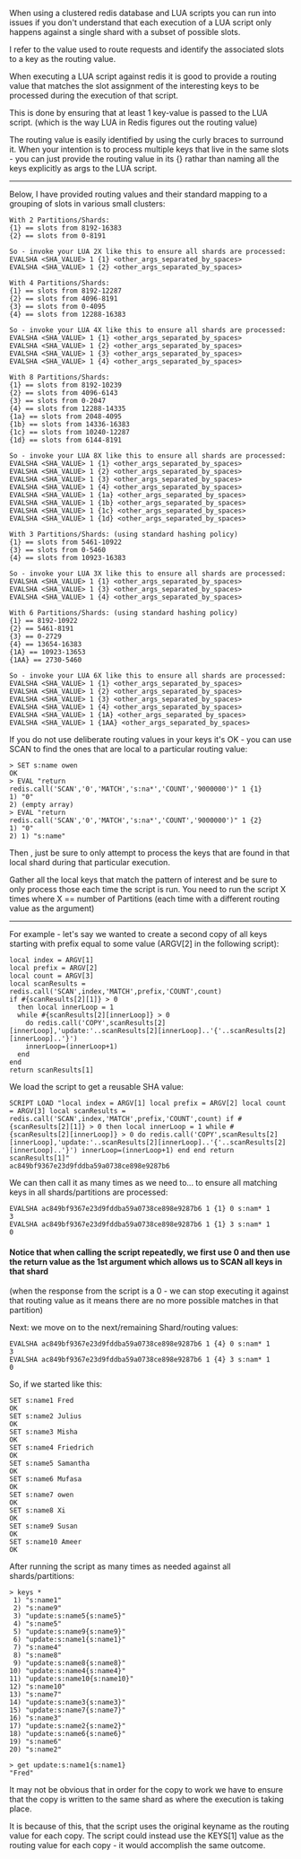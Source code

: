 When using a clustered redis database and LUA scripts you can run into issues if you don't understand that each execution of a LUA script only happens against a single shard with a subset of possible slots.

I refer to the value used to route requests and identify the associated slots to a key as the routing value.

When executing a LUA script against redis it is good to provide a routing value that matches the slot assignment of the interesting keys to be processed during the execution of that script.  

This is done by ensuring that at least 1 key-value is passed to the LUA script. (which is the way LUA in Redis figures out the routing value)

The routing value is easily identified by using the curly braces to surround it.  When your intention is to process multiple keys that live in the same slots - you can just provide the routing value in its {} rathar than naming all the keys explicitly as args to the LUA script.

**********
Below, I have provided routing values and their standard mapping to a grouping of slots in various small clusters:

``` 
With 2 Partitions/Shards:
{1} == slots from 8192-16383
{2} == slots from 0-8191

So - invoke your LUA 2X like this to ensure all shards are processed:
EVALSHA <SHA_VALUE> 1 {1} <other_args_separated_by_spaces>
EVALSHA <SHA_VALUE> 1 {2} <other_args_separated_by_spaces>

With 4 Partitions/Shards:
{1} == slots from 8192-12287
{2} == slots from 4096-8191
{3} == slots from 0-4095
{4} == slots from 12288-16383

So - invoke your LUA 4X like this to ensure all shards are processed:
EVALSHA <SHA_VALUE> 1 {1} <other_args_separated_by_spaces>
EVALSHA <SHA_VALUE> 1 {2} <other_args_separated_by_spaces>
EVALSHA <SHA_VALUE> 1 {3} <other_args_separated_by_spaces>
EVALSHA <SHA_VALUE> 1 {4} <other_args_separated_by_spaces>

With 8 Partitions/Shards:
{1} == slots from 8192-10239
{2} == slots from 4096-6143
{3} == slots from 0-2047
{4} == slots from 12288-14335
{1a} == slots from 2048-4095
{1b} == slots from 14336-16383
{1c} == slots from 10240-12287
{1d} == slots from 6144-8191

So - invoke your LUA 8X like this to ensure all shards are processed:
EVALSHA <SHA_VALUE> 1 {1} <other_args_separated_by_spaces>
EVALSHA <SHA_VALUE> 1 {2} <other_args_separated_by_spaces>
EVALSHA <SHA_VALUE> 1 {3} <other_args_separated_by_spaces>
EVALSHA <SHA_VALUE> 1 {4} <other_args_separated_by_spaces>
EVALSHA <SHA_VALUE> 1 {1a} <other_args_separated_by_spaces>
EVALSHA <SHA_VALUE> 1 {1b} <other_args_separated_by_spaces>
EVALSHA <SHA_VALUE> 1 {1c} <other_args_separated_by_spaces>
EVALSHA <SHA_VALUE> 1 {1d} <other_args_separated_by_spaces>

With 3 Partitions/Shards: (using standard hashing policy)
{1} == slots from 5461-10922
{3} == slots from 0-5460
{4} == slots from 10923-16383

So - invoke your LUA 3X like this to ensure all shards are processed:
EVALSHA <SHA_VALUE> 1 {1} <other_args_separated_by_spaces>
EVALSHA <SHA_VALUE> 1 {3} <other_args_separated_by_spaces>
EVALSHA <SHA_VALUE> 1 {4} <other_args_separated_by_spaces>

With 6 Partitions/Shards: (using standard hashing policy)
{1} == 8192-10922
{2} == 5461-8191
{3} == 0-2729
{4} == 13654-16383
{1A} == 10923-13653
{1AA} == 2730-5460

So - invoke your LUA 6X like this to ensure all shards are processed:
EVALSHA <SHA_VALUE> 1 {1} <other_args_separated_by_spaces>
EVALSHA <SHA_VALUE> 1 {2} <other_args_separated_by_spaces>
EVALSHA <SHA_VALUE> 1 {3} <other_args_separated_by_spaces>
EVALSHA <SHA_VALUE> 1 {4} <other_args_separated_by_spaces>
EVALSHA <SHA_VALUE> 1 {1A} <other_args_separated_by_spaces>
EVALSHA <SHA_VALUE> 1 {1AA} <other_args_separated_by_spaces>

```
If you do not use deliberate routing values in your keys it's OK - you can use SCAN to find the ones that are local to a particular routing value: 

``` 
> SET s:name owen
OK
> EVAL "return redis.call('SCAN','0','MATCH','s:na*','COUNT','9000000')" 1 {1}
1) "0"
2) (empty array)
> EVAL "return redis.call('SCAN','0','MATCH','s:na*','COUNT','9000000')" 1 {2}
1) "0"
2) 1) "s:name"
```

Then , just be sure to only attempt to process the keys that are found in that local shard during that particular execution.

Gather all the local keys that match the pattern of interest and be sure to only process those each time the script is run.  You need to run the script X times where X == number of Partitions (each time with a different routing value as the argument)

****** 
For example - let's say we wanted to create a second copy of all keys starting with prefix equal to some value (ARGV[2] in the following script):
``` 
local index = ARGV[1] 
local prefix = ARGV[2] 
local count = ARGV[3] 
local scanResults = redis.call('SCAN',index,'MATCH',prefix,'COUNT',count) 
if #{scanResults[2][1]} > 0 
  then local innerLoop = 1 
  while #{scanResults[2][innerLoop]} > 0 
    do redis.call('COPY',scanResults[2][innerLoop],'update:'..scanResults[2][innerLoop]..'{'..scanResults[2][innerLoop]..'}') 
    innerLoop=(innerLoop+1) 
  end 
end 
return scanResults[1]
```
We load the script to get a reusable SHA value:
``` 
SCRIPT LOAD "local index = ARGV[1] local prefix = ARGV[2] local count = ARGV[3] local scanResults = redis.call('SCAN',index,'MATCH',prefix,'COUNT',count) if #{scanResults[2][1]} > 0 then local innerLoop = 1 while #{scanResults[2][innerLoop]} > 0 do redis.call('COPY',scanResults[2][innerLoop],'update:'..scanResults[2][innerLoop]..'{'..scanResults[2][innerLoop]..'}') innerLoop=(innerLoop+1) end end return scanResults[1]"
ac849bf9367e23d9fddba59a0738ce898e9287b6
```
We can then call it as many times as we need to... to ensure all matching keys in all shards/partitions are processed:
``` 
EVALSHA ac849bf9367e23d9fddba59a0738ce898e9287b6 1 {1} 0 s:nam* 1
3
EVALSHA ac849bf9367e23d9fddba59a0738ce898e9287b6 1 {1} 3 s:nam* 1
0
```
#### Notice that when calling the script repeatedly, we first use 0 and then use the return value as the 1st argument which allows us to SCAN all keys in that shard 
(when the response from the script is a 0 - we can stop executing it against that routing value as it means there are no more possible matches in that partition)

Next: we move on to the next/remaining Shard/routing values:

``` 
EVALSHA ac849bf9367e23d9fddba59a0738ce898e9287b6 1 {4} 0 s:nam* 1
3
EVALSHA ac849bf9367e23d9fddba59a0738ce898e9287b6 1 {4} 3 s:nam* 1
0
```

So, if we started like this:
``` 
SET s:name1 Fred
OK
SET s:name2 Julius
OK
SET s:name3 Misha
OK
SET s:name4 Friedrich
OK
SET s:name5 Samantha
OK
SET s:name6 Mufasa
OK
SET s:name7 owen
OK
SET s:name8 Xi
OK
SET s:name9 Susan
OK
SET s:name10 Ameer
OK
```
After running the script as many times as needed against all shards/partitions: 
``` 
> keys *
 1) "s:name1"
 2) "s:name9"
 3) "update:s:name5{s:name5}"
 4) "s:name5"
 5) "update:s:name9{s:name9}"
 6) "update:s:name1{s:name1}"
 7) "s:name4"
 8) "s:name8"
 9) "update:s:name8{s:name8}"
10) "update:s:name4{s:name4}"
11) "update:s:name10{s:name10}"
12) "s:name10"
13) "s:name7"
14) "update:s:name3{s:name3}"
15) "update:s:name7{s:name7}"
16) "s:name3"
17) "update:s:name2{s:name2}"
18) "update:s:name6{s:name6}"
19) "s:name6"
20) "s:name2"

> get update:s:name1{s:name1}
"Fred"
```

It may not be obvious that in order for the copy to work we have to ensure that the copy is written to the same shard as where the execution is taking place.

It is because of this, that the script uses the original keyname as the routing value for each copy.
The script could instead use the KEYS[1] value as the routing value for each copy - it would accomplish the same outcome.





